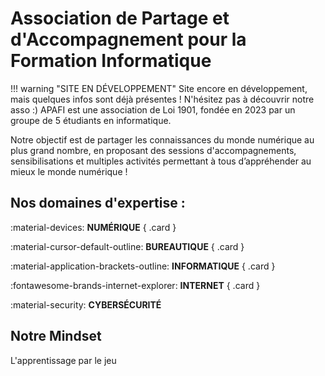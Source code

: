 # Association de Partage et d'Accompagnement pour la Formation Informatique

!!! warning "SITE EN DÉVELOPPEMENT"
    Site encore en développement, mais quelques infos sont déjà présentes ! N'hésitez pas à découvrir notre asso :)
APAFI est une association de Loi 1901, fondée en 2023 par un groupe de 5 étudiants en informatique.

Notre objectif est de partager les connaissances du monde numérique au plus grand nombre, en proposant des sessions d'accompagnements, sensibilisations et multiples activités permettant à tous d’appréhender au mieux le monde numérique !

## Nos domaines d'expertise :

<div class="grid" markdown>

:material-devices: __NUMÉRIQUE__ 
{ .card }

:material-cursor-default-outline: __BUREAUTIQUE__ 
{ .card }

:material-application-brackets-outline: __INFORMATIQUE__ 
{ .card }

:fontawesome-brands-internet-explorer: __INTERNET__ 
{ .card }

:material-security: __CYBERSÉCURITÉ__ 

</div>

## Notre Mindset
L'apprentissage par le jeu